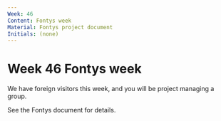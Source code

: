 ```yaml
---
Week: 46
Content: Fontys week
Material: Fontys project document
Initials: (none)
---
```


# Week 46 Fontys week

We have foreign visitors this week, and you will be project managing a group.

See the Fontys document for details.
